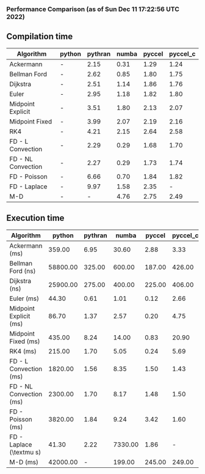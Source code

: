 ### Performance Comparison (as of Sun Dec 11 17:22:56 UTC 2022)
## Compilation time
Algorithm                 | python                    | pythran                   | numba                     | pyccel                    | pyccel_c                 
------------------------- | ------------------------- | ------------------------- | ------------------------- | ------------------------- | -------------------------
Ackermann                 | -                         | 2.15                      | 0.31                      | 1.29                      | 1.24                     
Bellman Ford              | -                         | 2.62                      | 0.85                      | 1.80                      | 1.75                     
Dijkstra                  | -                         | 2.51                      | 1.14                      | 1.86                      | 1.76                     
Euler                     | -                         | 2.95                      | 1.18                      | 1.82                      | 1.80                     
Midpoint Explicit         | -                         | 3.51                      | 1.80                      | 2.13                      | 2.07                     
Midpoint Fixed            | -                         | 3.99                      | 2.07                      | 2.19                      | 2.16                     
RK4                       | -                         | 4.21                      | 2.15                      | 2.64                      | 2.58                     
FD - L Convection         | -                         | 2.29                      | 0.29                      | 1.68                      | 1.70                     
FD - NL Convection        | -                         | 2.27                      | 0.29                      | 1.73                      | 1.74                     
FD - Poisson              | -                         | 6.66                      | 0.70                      | 1.84                      | 1.82                     
FD - Laplace              | -                         | 9.97                      | 1.58                      | 2.35                      | -                        
M-D                       | -                         | -                         | 4.76                      | 2.75                      | 2.49                     

## Execution time
Algorithm                 | python                    | pythran                   | numba                     | pyccel                    | pyccel_c                 
------------------------- | ------------------------- | ------------------------- | ------------------------- | ------------------------- | -------------------------
Ackermann (ms)            | 359.00                    | 6.95                      | 30.60                     | 2.88                      | 3.33                     
Bellman Ford (ns)         | 58800.00                  | 325.00                    | 600.00                    | 187.00                    | 426.00                   
Dijkstra (ns)             | 25900.00                  | 275.00                    | 400.00                    | 225.00                    | 406.00                   
Euler (ms)                | 44.30                     | 0.61                      | 1.01                      | 0.12                      | 2.66                     
Midpoint Explicit (ms)    | 86.70                     | 1.37                      | 2.57                      | 0.20                      | 4.75                     
Midpoint Fixed (ms)       | 435.00                    | 8.24                      | 14.00                     | 0.83                      | 20.90                    
RK4 (ms)                  | 215.00                    | 1.70                      | 5.05                      | 0.24                      | 5.69                     
FD - L Convection (ms)    | 1820.00                   | 1.56                      | 8.35                      | 1.50                      | 1.43                     
FD - NL Convection (ms)   | 2300.00                   | 1.70                      | 8.17                      | 1.48                      | 1.50                     
FD - Poisson (ms)         | 3820.00                   | 1.84                      | 9.24                      | 3.42                      | 1.60                     
FD - Laplace (\textmu s)  | 41.30                     | 2.22                      | 7330.00                   | 1.86                      | -                        
M-D (ms)                  | 42000.00                  | -                         | 199.00                    | 245.00                    | 249.00                   
